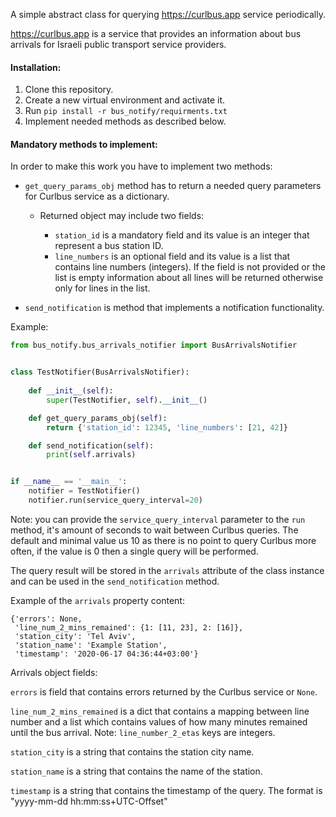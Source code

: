A simple abstract class for querying https://curlbus.app service periodically.

https://curlbus.app is a service that provides an information about bus arrivals for Israeli public transport
service providers.

#### Installation:
1. Clone this repository.
2. Create a new virtual environment and activate it.
3. Run `pip install -r bus_notify/requirments.txt`
4. Implement needed methods as described below.

#### Mandatory methods to implement:
In order to make this work you have to implement two methods:
- `get_query_params_obj` method has to return a needed query parameters for Curlbus service as a dictionary.

    - Returned object may include two fields:
        
        - `station_id` is a mandatory field and its value is an integer that represent a bus station ID. 
        - `line_numbers` is an optional field and its value is a list that contains line numbers (integers). If the
         field is not provided or the list is empty information about all lines will be returned otherwise only for
          lines in the list.

- `send_notification` is method that implements a notification functionality.
 
 Example:
```python
from bus_notify.bus_arrivals_notifier import BusArrivalsNotifier


class TestNotifier(BusArrivalsNotifier):
    
    def __init__(self):
        super(TestNotifier, self).__init__()

    def get_query_params_obj(self):
        return {'station_id': 12345, 'line_numbers': [21, 42]}

    def send_notification(self):
        print(self.arrivals)


if __name__ == '__main__':
    notifier = TestNotifier()
    notifier.run(service_query_interval=20)

```

Note: you can provide the `service_query_interval` parameter to the `run` method, it's amount of seconds to wait
 between Curlbus queries. The default and minimal value us 10 as there is no point to query Curlbus more often, if the
  value is 0 then a single query will be performed.

The query result will be stored in the `arrivals` attribute of the class instance and can be used in the
 `send_notification` method. 

Example of the `arrivals` property content:
```
{'errors': None,
 'line_num_2_mins_remained': {1: [11, 23], 2: [16]},
 'station_city': 'Tel Aviv',
 'station_name': 'Example Station',
 'timestamp': '2020-06-17 04:36:44+03:00'}
```

Arrivals object fields:

`errors` is field that contains errors returned by the Curlbus service or `None`.

`line_num_2_mins_remained` is a dict that contains a mapping between line number and a list which contains values of
 how many minutes remained until the bus arrival.
 Note: `line_number_2_etas` keys are integers.

`station_city` is a string that contains the station city name.

`station_name` is a string that contains the name of the station.

`timestamp` is a string that contains the timestamp of the query. The format is "yyyy-mm-dd hh:mm:ss+UTC-Offset"
